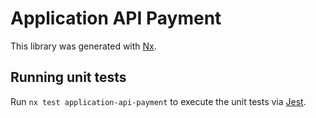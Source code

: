 # Application API Payment

This library was generated with [Nx](https://nx.dev).

## Running unit tests

Run `nx test application-api-payment` to execute the unit tests via [Jest](https://jestjs.io).
